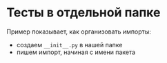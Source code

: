 # Тесты в отдельной папке

Пример показывает, как организовать импорты:

- создаем ```__init__.py``` в нашей папке
- пишем импорт, начиная с имени пакета
